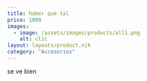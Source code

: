 ```yaml
---
title: haber que tal
price: 1009
images:
  - image: /assets/images/products/all1.png
    alt: clic
layout: layouts/product.njk
category: "Accesorios"
---
```

se ve bien
